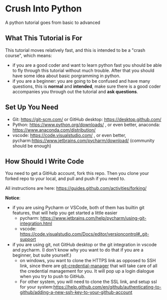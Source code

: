# Crush Into Python 
A python tutorial goes from basic to advanced

## What This Tutorial is For
This tutorial moves relatively fast,
and this is intended to be a "crash course",
which means:
- if you are a good coder and want to learn python fast
  you should be able to fly through this tutorial without much trouble.
  After that you should have some idea about basic porgramming in python.
- if you are a beginner:
  you are going to be confused and have many questions,
  this is **normal** and **intended**, 
  make sure there is a good coder accompanies you through out the tutorial and **ask questions**. 


## Set Up You Need

- Git: https://git-scm.com/ or GitHub desktop: https://desktop.github.com/
- Python: https://www.python.org/downloads/ , or even better, anaconda: https://www.anaconda.com/distribution/
- vscode: https://code.visualstudio.com/ , or even better, pycharm:https://www.jetbrains.com/pycharm/download/ (community should be enough)


## How Should I Write Code

You need to get a GitHub account, fork this repo.
Then you clone your forked repo to your local,
and pull and push if you need to.

All instructions are here:
https://guides.github.com/activities/forking/

**Notice**:
- if you are using Pycharm or VSCode, both of them has builtin git features, that will help you get started a little easier
  - pycharm: https://www.jetbrains.com/help/pycharm/using-git-integration.html
  - vscode: https://code.visualstudio.com/Docs/editor/versioncontrol#_git-support
- if you are using git, not GitHub desktop or the git integration in vscode and pycharm. (I don't know why you want to do that if you are a beginner, but suite yourself.) 
  - on windows, you want to clone the HTTPS link as opposed to SSH link, 
    since there are [git-credential-manager](https://github.com/microsoft/Git-Credential-Manager-for-Windows/wiki#how-to-use) that will take care of all the credential management for you.
     It will pop up a login dialogue when you try to push to GitHub. 
  - For other system, you will need to clone the SSL link, and setup ssl for your system:https://help.github.com/en/github/authenticating-to-github/adding-a-new-ssh-key-to-your-github-account


